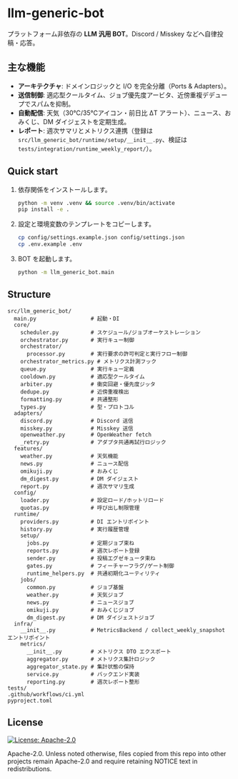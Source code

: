 # llm-generic-bot

プラットフォーム非依存の **LLM 汎用 BOT**。Discord / Misskey などへ自律投稿・応答。

## 主な機能

- **アーキテクチャ**: ドメインロジックと I/O を完全分離（Ports & Adapters）。
- **送信制御**: 適応型クールタイム、ジョブ優先度アービタ、近傍重複デデュープでスパムを抑制。
- **自動配信**: 天気（30℃/35℃アイコン・前日比 ΔT アラート）、ニュース、おみくじ、DM ダイジェストを定期生成。
- **レポート**: 週次サマリとメトリクス連携（登録は `src/llm_generic_bot/runtime/setup/__init__.py`、検証は `tests/integration/runtime_weekly_report/`）。

## Quick start

1. 依存関係をインストールします。
   ```bash
   python -m venv .venv && source .venv/bin/activate
   pip install -e .
   ```
2. 設定と環境変数のテンプレートをコピーします。
   ```bash
   cp config/settings.example.json config/settings.json
   cp .env.example .env
   ```
3. BOT を起動します。
   ```bash
   python -m llm_generic_bot.main
   ```

## Structure
```
src/llm_generic_bot/
  main.py                 # 起動・DI
  core/
    scheduler.py          # スケジュール/ジョブオーケストレーション
    orchestrator.py       # 実行キュー制御
    orchestrator/
      processor.py        # 実行要求の許可判定と実行フロー制御
    orchestrator_metrics.py # メトリクス計測フック
    queue.py              # 実行キュー定義
    cooldown.py           # 適応型クールタイム
    arbiter.py            # 衝突回避・優先度ジッタ
    dedupe.py             # 近傍重複検出
    formatting.py         # 共通整形
    types.py              # 型・プロトコル
  adapters/
    discord.py            # Discord 送信
    misskey.py            # Misskey 送信
    openweather.py        # OpenWeather fetch
    _retry.py             # アダプタ共通再試行ロジック
  features/
    weather.py            # 天気機能
    news.py               # ニュース配信
    omikuji.py            # おみくじ
    dm_digest.py          # DM ダイジェスト
    report.py             # 週次サマリ生成
  config/
    loader.py             # 設定ロード/ホットリロード
    quotas.py             # 呼び出し制限管理
  runtime/
    providers.py          # DI エントリポイント
    history.py            # 実行履歴管理
    setup/
      jobs.py             # 定期ジョブ束ね
      reports.py          # 週次レポート登録
      sender.py           # 投稿エグゼキュータ束ね
      gates.py            # フィーチャーフラグ/ゲート制御
      runtime_helpers.py  # 共通初期化ユーティリティ
    jobs/
      common.py           # ジョブ基盤
      weather.py          # 天気ジョブ
      news.py             # ニュースジョブ
      omikuji.py          # おみくじジョブ
      dm_digest.py        # DM ダイジェストジョブ
  infra/
    __init__.py           # MetricsBackend / collect_weekly_snapshot エントリポイント
    metrics/
      __init__.py         # メトリクス DTO エクスポート
      aggregator.py       # メトリクス集計ロジック
      aggregator_state.py # 集計状態の保持
      service.py          # バックエンド実装
      reporting.py        # 週次レポート整形
tests/
.github/workflows/ci.yml
pyproject.toml
```

## License

[![License: Apache-2.0](https://img.shields.io/badge/License-Apache--2.0-blue.svg)](http://www.apache.org/licenses/LICENSE-2.0)

Apache-2.0. Unless noted otherwise, files copied from this repo into other projects remain Apache-2.0 and require retaining NOTICE text in redistributions.
